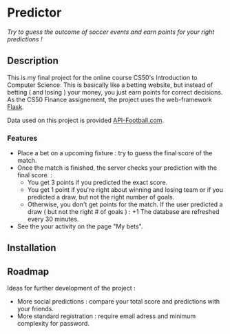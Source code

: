 # Predictor

 *Try to guess the outcome of soccer events and earn points for your right predictions !*

## Description

 This is my final project for the online course CS50's Introduction to Computer Science.
 This is basically like a betting website, but instead of betting ( and losing ) your money, you just earn points for correct decisions.
 As the CS50 Finance assignement, the project uses the web-framework [Flask](https://www.palletsprojects.com/p/flask/). 

Data used on this project is provided [API-Football.com](https://www.api-football.com/documentation).

### Features

* Place a bet on a upcoming fixture : try to guess the final score of the match.
* Once the match is finished, the server checks your prediction with the final score. : 
  - You get 3 points if you predicted the exact score. 
  - You get 1 point if you're right about winning and losing team or if you predicted a draw, but not the right number of goals.
  - Otherwise, you don't get points for the match. 
If the user predicted a draw ( but not the right # of goals ) : +1
The database are refreshed every 30 minutes.
* See the your activity on the page "My bets". 


## Installation

## Roadmap
Ideas for further development of the project :
* More social predictions : compare your total score and predictions with your friends.
* More standard registration : require email adress and minimum complexity for password. 